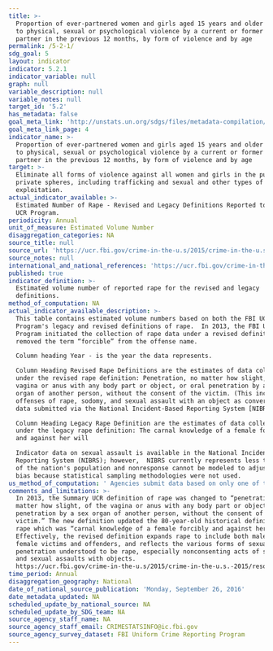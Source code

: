 ```yaml
---
title: >-
  Proportion of ever-partnered women and girls aged 15 years and older subjected
  to physical, sexual or psychological violence by a current or former intimate
  partner in the previous 12 months, by form of violence and by age
permalink: /5-2-1/
sdg_goal: 5
layout: indicator
indicator: 5.2.1
indicator_variable: null
graph: null
variable_description: null
variable_notes: null
target_id: '5.2'
has_metadata: false
goal_meta_link: 'http://unstats.un.org/sdgs/files/metadata-compilation/Metadata-Goal-5.pdf'
goal_meta_link_page: 4
indicator_name: >-
  Proportion of ever-partnered women and girls aged 15 years and older subjected
  to physical, sexual or psychological violence by a current or former intimate
  partner in the previous 12 months, by form of violence and by age
target: >-
  Eliminate all forms of violence against all women and girls in the public and
  private spheres, including trafficking and sexual and other types of
  exploitation.
actual_indicator_available: >-
  Estimated Number of Rape - Revised and Legacy Definitions Reported to the FBI
  UCR Program.
periodicity: Annual
unit_of_measure: Estimated Volume Number
disaggregation_categories: NA
source_title: null
source_url: 'https://ucr.fbi.gov/crime-in-the-u.s/2015/crime-in-the-u.s.-2015/home'
source_notes: null
international_and_national_references: 'https://ucr.fbi.gov/crime-in-the-u.s/2015/crime-in-the-u.s.-2015/home'
published: true
indicator_definition: >-
  Estimated volume number of reported rape for the revised and legacy
  definitions.
method_of_computation: NA
actual_indicator_available_description: >-
  This table contains estimated volume numbers based on both the FBI UCR
  Program's legacy and revised definitions of rape.  In 2013, the FBI UCR
  Program initiated the collection of rape data under a revised definition and
  removed the term “forcible” from the offense name. 

  Column heading Year - is the year the data represents.

  Column Heading Revised Rape Definitions are the estimates of data collected
  under the revised rape definition: Penetration, no matter how slight, of the
  vagina or anus with any body part or object, or oral penetration by a sex
  organ of another person, without the consent of the victim. (This includes the
  offenses of rape, sodomy, and sexual assault with an object as converted from
  data submitted via the National Incident-Based Reporting System [NIBRS].) 

  Column Heading Legacy Rape Definition are the estimates of data collected
  under the legacy rape definition: The carnal knowledge of a female forcibly
  and against her will

  Indicator data on sexual assault is available in the National Incident-Based
  Reporting System (NIBRS); however,  NIBRS currently represents less than 30%
  of the nation's population and nonresponse cannot be modeled to adjust for
  bias because statistical sampling methodologies were not used.
us_method_of_computation: ' Agencies submit data based on only one of these definitions. Within each population group size, the proportion of female rape victims was calculated from all NIBRS reports of rape, sodomy, and sexual assault with an object. For agencies that reported using the revised definition, the actual number of reported rapes was decreased by the calculated proportion to arrive at an estimate for the number of rapes using the legacy definition. Conversely, for agencies that reported using the legacy definition, the actual number of reported rapes was increased by the inverse of the proportion to arrive at an estimate for the number of rapes using the revised definition.  '
comments_and_limitations: >-
  In 2013, the Summary UCR definition of rape was changed to “penetration, no
  matter how slight, of the vagina or anus with any body part or object, or oral
  penetration by a sex organ of another person, without the consent of the
  victim.” The new definition updated the 80-year-old historical definition of
  rape which was “carnal knowledge of a female forcibly and against her will.”
  Effectively, the revised definition expands rape to include both male and
  female victims and offenders, and reflects the various forms of sexual
  penetration understood to be rape, especially nonconsenting acts of sodomy,
  and sexual assaults with objects.
  https://ucr.fbi.gov/crime-in-the-u.s/2015/crime-in-the-u.s.-2015/resource-pages/rape_addendum-2015-_final 
time_period: Annual
disaggregation_geography: National
date_of_national_source_publication: 'Monday, September 26, 2016'
date_metadata_updated: NA
scheduled_update_by_national_source: NA
scheduled_update_by_SDG_team: NA
source_agency_staff_name: NA
source_agency_staff_email: CRIMESTATSINFO@ic.fbi.gov
source_agency_survey_dataset: FBI Uniform Crime Reporting Program
---
```

